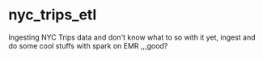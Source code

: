 # nyc_trips_etl
Ingesting NYC Trips data and don't know what to so with it yet, ingest and do some cool stuffs with spark on EMR ,,,good?
